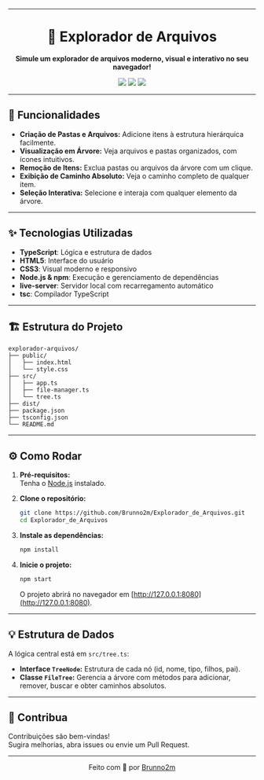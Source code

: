 

---

<div align="center">
  <h1>📁 Explorador de Arquivos</h1>
  <p>
    <strong>Simule um explorador de arquivos moderno, visual e interativo no seu navegador!</strong>
  </p>
  <img src="https://img.shields.io/badge/TypeScript-3178c6?style=for-the-badge&logo=typescript&logoColor=white" />
  <img src="https://img.shields.io/badge/HTML5-e34f26?style=for-the-badge&logo=html5&logoColor=white" />
  <img src="https://img.shields.io/badge/CSS3-1572b6?style=for-the-badge&logo=css3&logoColor=white" />
</div>

---

## 🚀 Funcionalidades

- **Criação de Pastas e Arquivos:** Adicione itens à estrutura hierárquica facilmente.
- **Visualização em Árvore:** Veja arquivos e pastas organizados, com ícones intuitivos.
- **Remoção de Itens:** Exclua pastas ou arquivos da árvore com um clique.
- **Exibição de Caminho Absoluto:** Veja o caminho completo de qualquer item.
- **Seleção Interativa:** Selecione e interaja com qualquer elemento da árvore.

---

## ✨ Tecnologias Utilizadas

- **TypeScript**: Lógica e estrutura de dados
- **HTML5**: Interface do usuário
- **CSS3**: Visual moderno e responsivo
- **Node.js & npm**: Execução e gerenciamento de dependências
- **live-server**: Servidor local com recarregamento automático
- **tsc**: Compilador TypeScript

---

## 🏗️ Estrutura do Projeto

```plaintext
explorador-arquivos/
├── public/
│   ├── index.html
│   └── style.css
├── src/
│   ├── app.ts
│   ├── file-manager.ts
│   └── tree.ts
├── dist/
├── package.json
├── tsconfig.json
└── README.md
```

---

## ⚙️ Como Rodar

1. **Pré-requisitos:**  
   Tenha o [Node.js](https://nodejs.org/) instalado.

2. **Clone o repositório:**
   ```bash
   git clone https://github.com/Brunno2m/Explorador_de_Arquivos.git
   cd Explorador_de_Arquivos
   ```

3. **Instale as dependências:**
   ```bash
   npm install
   ```

4. **Inicie o projeto:**
   ```bash
   npm start
   ```
   O projeto abrirá no navegador em [http://127.0.0.1:8080](http://127.0.0.1:8080).

---

## 💡 Estrutura de Dados

A lógica central está em `src/tree.ts`:

- **Interface `TreeNode`:** Estrutura de cada nó (id, nome, tipo, filhos, pai).
- **Classe `FileTree`:** Gerencia a árvore com métodos para adicionar, remover, buscar e obter caminhos absolutos.

---

## 🤝 Contribua

Contribuições são bem-vindas!  
Sugira melhorias, abra issues ou envie um Pull Request.

---

<div align="center">
  Feito com 💙 por <a href="https://github.com/Brunno2m">Brunno2m</a>
</div>

